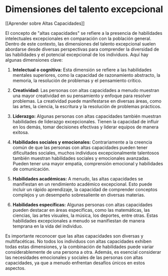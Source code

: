 # Dimensiones del talento excepcional

[[Aprender sobre Altas Capacidades]]

El concepto de "altas capacidades" se refiere a la presencia de habilidades intelectuales excepcionales en comparación con la población general. Dentro de este contexto, las dimensiones del talento excepcional suelen abordarse desde diversas perspectivas para comprender la diversidad de las habilidades y el potencial excepcional de los individuos. Aquí hay algunas dimensiones clave:

1. **Intelectual o cognitiva:** Esta dimensión se refiere a las habilidades mentales superiores, como la capacidad de razonamiento abstracto, la memoria, la resolución de problemas y el pensamiento crítico.

2. **Creatividad:** Las personas con altas capacidades a menudo muestran una mayor creatividad en su pensamiento y enfoque para resolver problemas. La creatividad puede manifestarse en diversas áreas, como las artes, la ciencia, la escritura y la resolución de problemas prácticos.

3. **Liderazgo:** Algunas personas con altas capacidades también muestran habilidades de liderazgo excepcionales. Tienen la capacidad de influir en los demás, tomar decisiones efectivas y liderar equipos de manera exitosa.

4. **Habilidades sociales y emocionales:** Contrariamente a la creencia común de que las personas con altas capacidades pueden tener dificultades sociales, muchos individuos excepcionalmente talentosos también muestran habilidades sociales y emocionales avanzadas. Pueden tener una mayor empatía, comprensión emocional y habilidades de comunicación.

5. **Habilidades académicas:** A menudo, las altas capacidades se manifiestan en un rendimiento académico excepcional. Esto puede incluir un rápido aprendizaje, la capacidad de comprender conceptos complejos y un desempeño sobresaliente en diversas materias.

6. **Habilidades específicas:** Algunas personas con altas capacidades pueden destacar en áreas específicas, como las matemáticas, las ciencias, las artes visuales, la música, los deportes, entre otras. Estas habilidades excepcionales a menudo se manifiestan de manera temprana en la vida del individuo.

Es importante reconocer que las altas capacidades son diversas y multifacéticas. No todos los individuos con altas capacidades exhiben todas estas dimensiones, y la combinación de habilidades puede variar considerablemente de una persona a otra. Además, es esencial considerar las necesidades emocionales y sociales de las personas con altas capacidades, ya que a menudo enfrentan desafíos únicos en estos aspectos.
